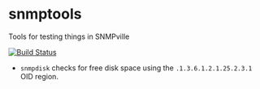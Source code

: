 # snmptools

Tools for testing things in SNMPville

[![Build Status](https://travis-ci.org/jamesandariese/snmptools.svg?branch=master)](https://travis-ci.org/jamesandariese/snmptools)

* `snmpdisk` checks for free disk space using the `.1.3.6.1.2.1.25.2.3.1` OID region.
